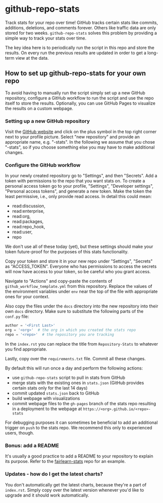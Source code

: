 # github-repo-stats

Track stats for your repo over time! GitHub tracks certain stats like commits,
additions, deletions, and comments forever. Others like traffic data are only
stored for two weeks. `github-repo-stats` solves this problem by providing a
simple way to track your stats over time.

The key idea here is to periodically run the script in this repo and store the
results. On every run the previous results are updated in order to get a
long-term view at the data.

## How to set up github-repo-stats for your own repo

To avoid having to manually run the script simply set up a new GitHub
repository, configure a GitHub workflow to run the script and use the repo
itself to store the results. Optionally, you can use GitHub Pages to visualize
the results on a custom webpage.

### Setting up a new GitHub repository

Visit the [GitHub website](https://github.com) and click on the plus symbol in
the top right corner next to your profile picture. Select "new repository" and
provide an appropriate name, e.g. "<repo name>-stats". In the following we
assume that you chose "<repo name>-stats", so if you choose something else you
may have to make additional changes.

### Configure the GitHub workflow

In your newly created repository go to "Settings", and then "Secrets". Add a
token with permissions to the repo that you want stats on. To create a
personal access token go to your profile, "Settings", "Developer settings",
"Personal access tokens", and generate a new token. Make the token the least
permissive, i.e., only provide read access. In detail this could mean:

- read:discussion,
- read:enterprise,
- read:org,
- read:packages,
- read:repo_hook,
- read:user,
- repo

We don't use all of these today (yet), but these settings should make your
token future-proof for the purposes of this stats functionality.

Copy your token and store it in your new repo under "Settings", "Secrets" as
"ACCESS_TOKEN". Everyone who has permissions to access the secrets will now
have access to your token, so be careful who you grant access.

Navigate to "Actions" and copy-paste the contents of
`github_workflow_template.yml` from this repository. Replace the values of the
environment variables under `env` near the top of the file with appropriate
ones for your context.

Also copy the files under the `docs` directory into the new repository into
their own `docs` directory. Make sure to substitute the following parts of the
`conf.py` file:

```python
author = '<First Last>'
org = '<org>'  # the org in which you created the stats repo
repo = '<repo>'  # the repository you are tracking
```

In the `index.rst` you can replace the title from `Repository-Stats` to
whatever you find appropriate.

Lastly, copy over the `requirements.txt` file. Commit all these changes.

By default this will run once a day and perform the following actions:

- use `github-repo-stats` script to pull in stats from GitHub
- merge stats with the existing ones in `stats.json` (GitHub provides certain
  stats only for the last 14 days)
- commit updated `stats.json` back to GitHub
- build webpage with visualizations
- commit webpage files to the `gh-pages` branch of the stats repo resulting
  in a deployment to the webpage at `https://<org>.github.io/<repo>-stats`

For debugging purposes it can sometimes be beneficial to add an additional
trigger on `push` to the stats repo. We recommend this only to experienced
users, though.

### Bonus: add a README

It's usually a good practice to add a README to your repository to explain its
purpose. Refer to the
[fairlearn-stats](https://github.com/romanlutz/fairlearn-stats) repo for an
example.

### Updates - how do I get the latest charts?

You don't automatically get the latest charts, because they're a part of
`index.rst`. Simply copy over the latest version whenever you'd like to
upgrade and it should work automatically.
